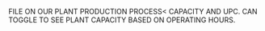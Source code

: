 FILE ON OUR PLANT PRODUCTION PROCESS< CAPACITY AND UPC.
CAN TOGGLE TO SEE PLANT CAPACITY BASED ON OPERATING HOURS.
